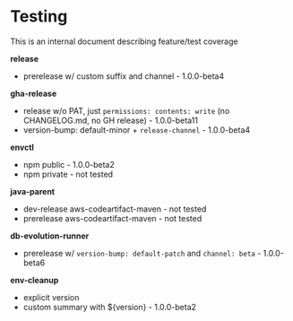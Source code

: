 # Testing

This is an internal document describing feature/test coverage

**release**
- prerelease w/ custom suffix and channel - 1.0.0-beta4

**gha-release**
- release w/o PAT, just `permissions: contents: write` (no CHANGELOG.md, no GH release) - 1.0.0-beta11
- version-bump: default-minor + `release-channel` - 1.0.0-beta4

**envctl**
- npm public - 1.0.0-beta2
- npm private - not tested

**java-parent**
- dev-release aws-codeartifact-maven - not tested
- prerelease aws-codeartifact-maven - not tested

**db-evolution-runner**
- prerelease w/ `version-bump: default-patch` and `channel: beta` - 1.0.0-beta6

**env-cleanup**
- explicit version
- custom summary with ${version} - 1.0.0-beta2
